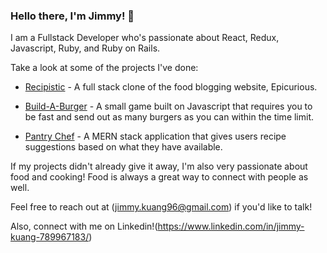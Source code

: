 ### Hello there, I'm Jimmy! 👋

I am a Fullstack Developer who's passionate about React, Redux, Javascript, Ruby, and Ruby on Rails.

Take a look at some of the projects I've done: 

+ [Recipistic](https://github.com/JimmyKuangg/Recipistic) - A full stack clone of the food blogging website, Epicurious.

+ [Build-A-Burger](https://github.com/JimmyKuangg/build-a-burger) - A small game built on Javascript that requires you to be fast and send out as many burgers as you can within the time limit.

+ [Pantry Chef](https://github.com/JimmyKuangg/Pantry_Chef) - A MERN stack application that gives users recipe suggestions based on what they have available.

If my projects didn't already give it away, I'm also very passionate about food and cooking! Food is always a great way to connect with people as well.

Feel free to reach out at (jimmy.kuang96@gmail.com) if you'd like to talk!

Also, connect with me on Linkedin!(https://www.linkedin.com/in/jimmy-kuang-789967183/)
